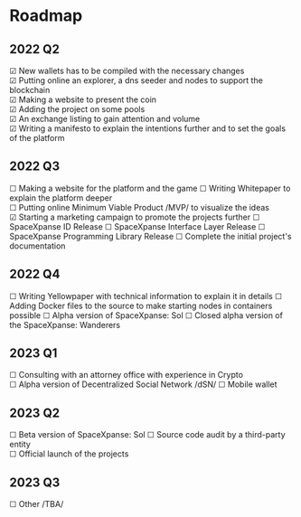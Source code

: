 # Roadmap  
  
## 2022 Q2  
☑ New wallets has to be compiled with the necessary changes  
☑ Putting online an explorer, a dns seeder and nodes to support the blockchain  
☑ Making a website to present the coin  
☑ Adding the project on some pools  
☑ An exchange listing to gain attention and volume  
☑ Writing a manifesto to explain the intentions further and to set the goals of the platform   
  
## 2022 Q3
☐ Making a website for the platform and the game
☐ Writing Whitepaper to explain the platform deeper  
☐ Putting online Minimum Viable Product /MVP/ to visualize the ideas  
☑ Starting a marketing campaign to promote the projects further
☐ SpaceXpanse ID Release
☐ SpaceXpanse Interface Layer Release
☐ SpaceXpanse Programming Library Release
☐ Complete the initial project's documentation
  
## 2022 Q4
☐ Writing Yellowpaper with technical information to explain it in details 
☐ Adding Docker files to the source to make starting nodes in containers possible
☐ Alpha version of SpaceXpanse: Sol
☐ Closed alpha version of the SpaceXpanse: Wanderers
  
## 2023 Q1
☐ Consulting with an attorney office with experience in Crypto  
☐ Alpha version of Decentralized Social Network /dSN/
☐ Mobile wallet  
  
## 2023 Q2 
☐ Beta version of SpaceXpanse: Sol 
☐ Source code audit by a third-party entity  
☐ Official launch of the projects  
  
## 2023 Q3  
☐ Other /TBA/  
